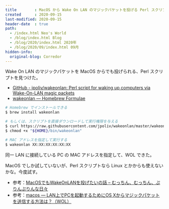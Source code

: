 ```yaml
---
title        : MacOS から Wake On LAN のマジックパケットを投げる Perl スクリプト
created      : 2020-09-15
last-modified: 2020-09-15
header-date  : true
path:
  - /index.html Neo's World
  - /blog/index.html Blog
  - /blog/2020/index.html 2020年
  - /blog/2020/09/index.html 09月
hidden-info:
  original-blog: Corredor
---
```


Wake On LAN のマジックパケットを MacOS からでも投げられる、Perl スクリプトを見つけた。

- [GitHub - jpoliv/wakeonlan: Perl script for waking up computers via Wake-On-LAN magic packets](https://github.com/jpoliv/wakeonlan)
- [wakeonlan — Homebrew Formulae](https://formulae.brew.sh/formula/wakeonlan)

```bash
# Homebrew でインストールできる
$ brew install wakeonlan

# もしくは、スクリプトを直接ダウンロードして実行権限を与える
$ curl https://raw.githubusercontent.com/jpoliv/wakeonlan/master/wakeonlan -o "${HOME}/bin/wakeonlan"
$ chmod +x "${HOME}/bin/wakeonlan"

# MAC アドレスを指定して実行する
$ wakeonlan XX:XX:XX:XX:XX:XX
```

同一 LAN に接続している PC の MAC アドレスを指定して、WOL できた。

MacOS でしか試していないが、Perl スクリプトなら Linux とかからも使えないかな。今度試す。

- 参考：[MacOSでもWakeOnLANを投げたいの話 – むっちん、むっちん、ぷりんぷりんな日々](https://www.mmpp.org/archives/827)
- 参考：[macos — LAN上でPCを起動するためにOS Xからマジックパケットを送信する方法は？（WOL）](https://ja.it-reply.net/q/lan%E4%B8%8A%E3%81%A7pc%E3%82%92%E8%B5%B7%E5%8B%95%E3%81%99%E3%82%8B%E3%81%9F%E3%82%81%E3%81%ABos-x%E3%81%8B%E3%82%89%E3%83%9E%E3%82%B8%E3%83%83%E3%82%AF%E3%83%91%E3%82%B1%E3%83%83%E3%83%88%E3%82%92%E9%80%81%E4%BF%A1%E3%81%99%E3%82%8B%E6%96%B9%E6%B3%95%E3%81%AFwol-13288)
